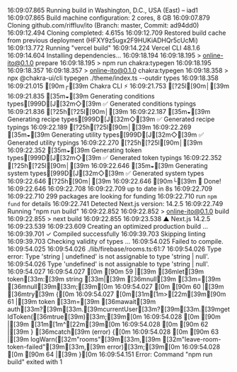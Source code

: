 16:09:07.865 Running build in Washington, D.C., USA (East) – iad1
16:09:07.865 Build machine configuration: 2 cores, 8 GB
16:09:07.879 Cloning github.com/riffluv/ito (Branch: master, Commit: ad94dd0)
16:09:12.494 Cloning completed: 4.615s
16:09:12.709 Restored build cache from previous deployment (HFXY9z5ugx2F9HUKiADHQr5cUcMi)
16:09:13.772 Running "vercel build"
16:09:14.224 Vercel CLI 48.1.6
16:09:14.604 Installing dependencies...
16:09:18.194 
16:09:18.195 > online-ito@0.1.0 prepare
16:09:18.195 > npm run chakra:typegen
16:09:18.195 
16:09:18.357 
16:09:18.357 > online-ito@0.1.0 chakra:typegen
16:09:18.358 > npx @chakra-ui/cli typegen ./theme/index.ts --outdir types
16:09:18.358 
16:09:21.015 [90m┌[39m  Chakra CLI ⚡️
16:09:21.753 [?25l[90m│[39m
16:09:21.835 [35m◒[39m  Generating conditions types[999D[J[32m◇[39m  ✅ Generated conditions typings
16:09:21.836 [?25h[?25l[90m│[39m
16:09:22.187 [35m◒[39m  Generating recipe types[999D[J[32m◇[39m  ✅ Generated recipe typings
16:09:22.189 [?25h[?25l[90m│[39m
16:09:22.269 [35m◒[39m  Generating utility types[999D[J[32m◇[39m  ✅ Generated utility typings
16:09:22.270 [?25h[?25l[90m│[39m
16:09:22.352 [35m◒[39m  Generating token types[999D[J[32m◇[39m  ✅ Generated token typings
16:09:22.352 [?25h[?25l[90m│[39m
16:09:22.646 [35m◒[39m  Generating system types[999D[J[32m◇[39m  ✅ Generated system types
16:09:22.646 [?25h[90m│[39m
16:09:22.646 [90m└[39m  🎉 Done!
16:09:22.646 
16:09:22.708 
16:09:22.709 up to date in 8s
16:09:22.709 
16:09:22.710 299 packages are looking for funding
16:09:22.710   run `npm fund` for details
16:09:22.741 Detected Next.js version: 14.2.5
16:09:22.749 Running "npm run build"
16:09:22.852 
16:09:22.852 > online-ito@0.1.0 build
16:09:22.855 > next build
16:09:22.855 
16:09:23.538   ▲ Next.js 14.2.5
16:09:23.539 
16:09:23.609    Creating an optimized production build ...
16:09:39.701  ✓ Compiled successfully
16:09:39.703    Skipping linting
16:09:39.703    Checking validity of types ...
16:09:54.025 Failed to compile.
16:09:54.025 
16:09:54.026 ./lib/firebase/rooms.ts:61:7
16:09:54.026 Type error: Type 'string | undefined' is not assignable to type 'string | null'.
16:09:54.026   Type 'undefined' is not assignable to type 'string | null'.
16:09:54.027 
16:09:54.027 [0m [90m 59 |[39m     [36mlet[39m token[33m:[39m string [33m|[39m [36mnull[39m [33m=[39m [36mnull[39m[33m;[39m[0m
16:09:54.027 [0m [90m 60 |[39m     [36mtry[39m {[0m
16:09:54.027 [0m[31m[1m>[22m[39m[90m 61 |[39m       token [33m=[39m [36mawait[39m auth[33m?[39m[33m.[39mcurrentUser[33m?[39m[33m.[39mgetIdToken([36mtrue[39m)[33m;[39m[0m
16:09:54.028 [0m [90m    |[39m       [31m[1m^[22m[39m[0m
16:09:54.028 [0m [90m 62 |[39m     } [36mcatch[39m (error) {[0m
16:09:54.028 [0m [90m 63 |[39m       logWarn([32m"rooms"[39m[33m,[39m [32m"leave-room-token-failed"[39m[33m,[39m error)[33m;[39m[0m
16:09:54.028 [0m [90m 64 |[39m     }[0m
16:09:54.151 Error: Command "npm run build" exited with 1